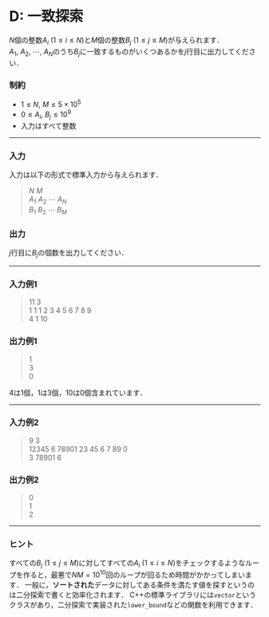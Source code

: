 # D: 一致探索

$N$個の整数$A_i\ (1\le i\le N)$と$M$個の整数$B_j\ (1\le j\le M)$が与えられます．
$A_1,\ A_2,\ \cdots,\ A_N$のうち$B_j$に一致するものがいくつあるかを$j$行目に出力してください．

### 制約
- $1\le N,\ M\le 5\times 10^5$
- $0\le A_i,\ B_j\le 10^9$
- 入力はすべて整数

---

### 入力
入力は以下の形式で標準入力から与えられます．
> $N\ M$  
> $A_{1}\ A_{2}\ \cdots\ A_{N}$  
> $B_{1}\ B_{2}\ \cdots\ B_{M}$  

### 出力
$j$行目に$B_j$の個数を出力してください．

---

### 入力例1
> 11 3  
> 1 1 1 2 3 4 5 6 7 8 9  
> 4 1 10

### 出力例1
> 1  
> 3  
> 0

$4$は$1$個，$1$は$3$個，$10$は$0$個含まれています．

---

### 入力例2
> 9 3  
> 12345 6 78901 23 45 6 7 89 0  
> 3 78901 6

### 出力例2
> 0  
> 1  
> 2

---

### ヒント
すべての$B_j\ (1\le j\le M)$に対してすべての$A_i\ (1\le i\le N)$をチェックするようなループを作ると，最悪で$NM=10^{10}$回のループが回るため時間がかかってしまいます．
一般に，**ソートされた**データに対してある条件を満たす値を探すというのは二分探索で書くと効率化されます．
C++の標準ライブラリには`vector`というクラスがあり，二分探索で実装された`lower_bound`などの関数を利用できます． 

